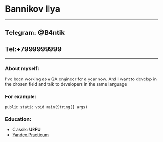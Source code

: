 # Bannikov Ilya
***
## Telegram: @B4ntik
## Tel:+7999999999
***
### About myself:
I've been working as a QA engineer for a year now. And I want to develop in the chosen field and talk to developers in the same language
### For example:
`public static void main(String[] args)`
### Education:
   * Classik: **URFU**
   * [Yandex.Practicum](https://practicum.yandex.ru/)
